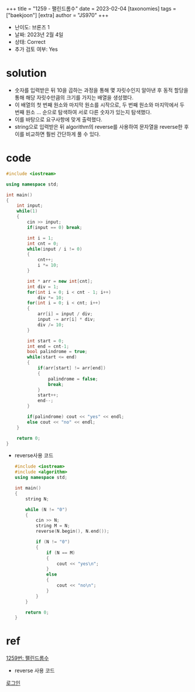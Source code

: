 +++
title = "1259 - 팰린드롬수"
date = 2023-02-04
[taxonomies]
tags = ["baekjoon"]
[extra]
author = "JS970"
+++

- 난이도: 브론즈 1
- 날짜: 2023년 2월 4일
- 상태: Correct
- 추가 검토 여부: Yes

# solution

- 숫자를 입력받은 뒤 10을 곱하는 과정을 통해 몇 자릿수인지 알아낸 후 동적 할당을 통해 해당 자릿수만큼의 크기를 가지는 배열을 생성했다.
- 이 배열의 첫 번째 원소와 마지막 원소를 시작으로, 두 번째 원소와 마지막에서 두 번째 원소 … 순으로 탐색하여 서로 다른 숫자가 있는지 탐색했다.
- 이를 바탕으로 요구사항에 맞게 출력했다.
- string으로 입력받은 뒤 algorithm의 reverse를 사용하여 문자열을 reverse한 후 이를 비교하면 훨씬 간단하게 풀 수 있다.

# code

```cpp
#include <iostream>

using namespace std;

int main()
{
    int input;
    while(1)
    {
        cin >> input;
        if(input == 0) break;

        int i = 1;
        int cnt = 0;
        while(input / i != 0)
        {
            cnt++;
            i *= 10;
        }

        int * arr = new int[cnt];
        int div = 1;
        for(int i = 0; i < cnt - 1; i++)
            div *= 10;
        for(int i = 0; i < cnt; i++)
        {
            arr[i] = input / div;
            input -= arr[i] * div;
            div /= 10;
        }

        int start = 0;
        int end = cnt-1;
        bool palindrome = true;
        while(start <= end)
        {
            if(arr[start] != arr[end])
            {
                palindrome = false;
                break;
            }
            start++;
            end--;
        }

        if(palindrome) cout << "yes" << endl;
        else cout << "no" << endl;
    }

    return 0;
}
```

- reverse사용 코드
    
    ```cpp
    #include <iostream>
    #include <algorithm> 
    using namespace std;
    
    int main() 
    {
    	string N;
    
    	while (N != "0")
    	{
    		cin >> N;
    		string M = N;
    		reverse(N.begin(), N.end());
    
    		if (N != "0") 
    		{
    			if (N == M)
    			{
    				cout << "yes\n";
    			}
    			else
    			{
    				cout << "no\n";
    			}
    		}
    	}
    
    	return 0;
    }
    ```
    

# ref

[1259번: 팰린드롬수](https://www.acmicpc.net/problem/1259)

- reverse 사용 코드

[로그인](https://www.acmicpc.net/source/55239462)
